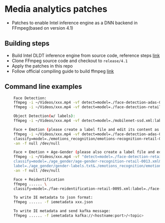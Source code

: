 # Media analytics patches
- Patches to enable Intel inference engine as a DNN backend in FFmpeg(based on version 4.1)

## Building steps
- Build Intel DLDT inference engine from source code, reference steps [link](https://github.com/linxie47/dldt/tree/build_script/build-script)
- Clone FFmpeg source code and checkout to `release/4.1`
- Apply the patches in this repo
- Follow official compiling guide to build ffmpeg [link](https://trac.ffmpeg.org/wiki/CompilationGuide)

## Command line examples
```sh
    Face Detection:
    ffmpeg -i ~/Videos/xxx.mp4 -vf detect=model=./face-detection-adas-0001/FP32/face-detection-adas-0001.xml:name=face -an -f null /dev/null
    ffmpeg -i ~/Videos/xxx.mp4 -vf detect=model=./face-detection-retail-0004/FP32/face-detection-retail-0004.xml:name=face -an -f null /dev/null

    Object Detection(w/ labels):
    ffmpeg -i ~/Videos/xxx.mp4 -vf detect=model=./mobilenet-ssd.xml:label=./object_labels.txt:name=objects -an -f null /dev/null

    Face + Emotion (please create a label file and edit its content as: neutral,happy,sad,surprise,anger)
    ffmpeg -i ~/Videos/xxx.mp4 -vf detect=model=./face-detection-adas-0001/FP32/face-detection-adas-0001.xml:name=face, \
    classify=model=./emotions_recognition/emotions-recognition-retail-0003.xml:label=./emotions_recognition/emotion-labels.txt:names=emotion \
    -an -f null /dev/null

    Face + Emotion + Age-Gender (please also create a label file and edit its content as: female,male)
    ffmpeg -i ~/Videos/xxx.mp4 -vf "detect=model=./face-detection-retail-0004/FP32/face-detection-retail-0004.xml:name=face, \
    classify=model=./age_gender/age-gender-recognition-retail-0013.xml&./emotions_recognition/emotions-recognition-retail-0003.xml: \
    label=./age_gender/gender-labels.txt&./emotions_recognition/emotion-labels.txt:names=age-gender&emotion" \
    -an -f null /dev/null

    Face + Reidentification
    ffmpeg ...... \
    classify=model=./fae-reidentification-retail-0095.xml:label=./face-labels.txt:name=face_id:feature_file=./registered_faces.bin -an -f null /dev/null

    To write IE metadata to json format:
    ffmpeg ...... -f iemetadata xxx.json

    To write IE metadata and send kafka message:
    ffmpeg ...... -f iemetadata kafka://<hostname:port>/<topic>
```

